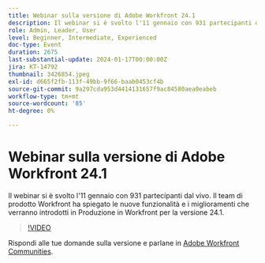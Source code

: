 ```yaml
---
title: Webinar sulla versione di Adobe Workfront 24.1
description: Il webinar si è svolto l'11 gennaio con 931 partecipanti dal vivo. Il team di prodotto Workfront ha spiegato le nuove funzionalità e i miglioramenti che verranno introdotti in Produzione in Workfront per la versione 24.1.
role: Admin, Leader, User
level: Beginner, Intermediate, Experienced
doc-type: Event
duration: 2675
last-substantial-update: 2024-01-17T00:00:00Z
jira: KT-14792
thumbnail: 3426854.jpeg
exl-id: d665f2fb-113f-49bb-9f66-baab0453cf4b
source-git-commit: 9a297cda953d4414131657f9ac84580aea0eabeb
workflow-type: tm+mt
source-wordcount: '85'
ht-degree: 0%

---
```


# Webinar sulla versione di Adobe Workfront 24.1

Il webinar si è svolto l&#39;11 gennaio con 931 partecipanti dal vivo. Il team di prodotto Workfront ha spiegato le nuove funzionalità e i miglioramenti che verranno introdotti in Produzione in Workfront per la versione 24.1.

>[!VIDEO](https://video.tv.adobe.com/v/3426854/?learn=on)

Rispondi alle tue domande sulla versione e parlane in [Adobe Workfront Communities](https://experienceleaguecommunities.adobe.com/t5/workfront-discussions/event-follow-up-adobe-workfront-24-1-release-webinar/td-p/645442?profile.language=en).
